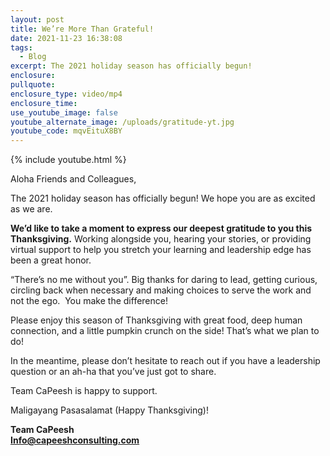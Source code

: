 ```yaml
---
layout: post
title: We’re More Than Grateful!
date: 2021-11-23 16:38:08
tags:
  - Blog
excerpt: The 2021 holiday season has officially begun!
enclosure:
pullquote:
enclosure_type: video/mp4
enclosure_time:
use_youtube_image: false
youtube_alternate_image: /uploads/gratitude-yt.jpg
youtube_code: mqvEituX8BY
---
```

{% include youtube.html %}

Aloha Friends and Colleagues,

The 2021 holiday season has officially begun\! We hope you are as excited as we are.

**We’d like to take a moment to express our deepest gratitude to you this Thanksgiving.**&nbsp;Working alongside you, hearing your stories, or providing virtual support to help you stretch your learning and leadership edge has been a great honor.&nbsp;

“There’s no me without you”. Big thanks for daring to lead, getting curious, circling back when necessary and making choices to serve the work and not the ego.&nbsp; You make the difference\!

Please enjoy this season of Thanksgiving with great food, deep human connection, and a little pumpkin crunch on the side\! That’s what we plan to do\!

In the meantime, please don’t hesitate to reach out if you have a leadership question or an ah-ha that you’ve just got to share.&nbsp;

Team CaPeesh is happy to support.&nbsp;

Maligayang Pasasalamat (Happy Thanksgiving)\!

**Team CaPeesh**<br>[**Info@capeeshconsulting.com**](mailto:Info@capeeshconsulting.com)
